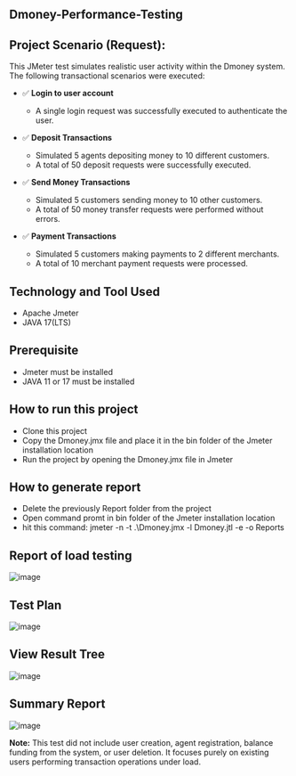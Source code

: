 ## Dmoney-Performance-Testing

## Project Scenario (Request):

This JMeter test simulates realistic user activity within the Dmoney system. The following transactional scenarios were executed:

- ✅ **Login to user account**  
  - A single login request was successfully executed to authenticate the user.

- ✅ **Deposit Transactions**  
  - Simulated 5 agents depositing money to 10 different customers.  
  - A total of 50 deposit requests were successfully executed.

- ✅ **Send Money Transactions**  
  - Simulated 5 customers sending money to 10 other customers.  
  - A total of 50 money transfer requests were performed without errors.

- ✅ **Payment Transactions**  
  - Simulated 5 customers making payments to 2 different merchants.  
  - A total of 10 merchant payment requests were processed.

## Technology and Tool Used
  - Apache Jmeter
  - JAVA 17(LTS)
 
## Prerequisite
  - Jmeter must be installed
  - JAVA 11 or 17 must be installed
  
## How to run this project
  - Clone this project
  - Copy the Dmoney.jmx file and place it in the bin folder of the Jmeter installation location
  - Run the project by opening the Dmoney.jmx file in Jmeter
  
## How to generate report
  - Delete the previously Report folder from the project 
  - Open command promt in bin folder of the Jmeter installation location
  - hit this command: jmeter -n -t .\Dmoney.jmx -l Dmoney.jtl -e -o Reports
   
## Report of load testing
![image](https://github.com/user-attachments/assets/fffa9d5f-1c7d-4388-a021-7850efd712ae)

## Test Plan
![image](https://github.com/user-attachments/assets/ddff6ddb-e10a-4548-8999-9af1e83ffffb)

## View Result Tree
![image](https://github.com/user-attachments/assets/f70a35ce-85f9-4336-a62b-de47d888fe9c)

## Summary Report
![image](https://github.com/user-attachments/assets/4357f66f-11b0-41a4-9f32-deb0342fa37c)

**Note:** This test did not include user creation, agent registration, balance funding from the system, or user deletion. It focuses purely on existing users performing transaction operations under load.
